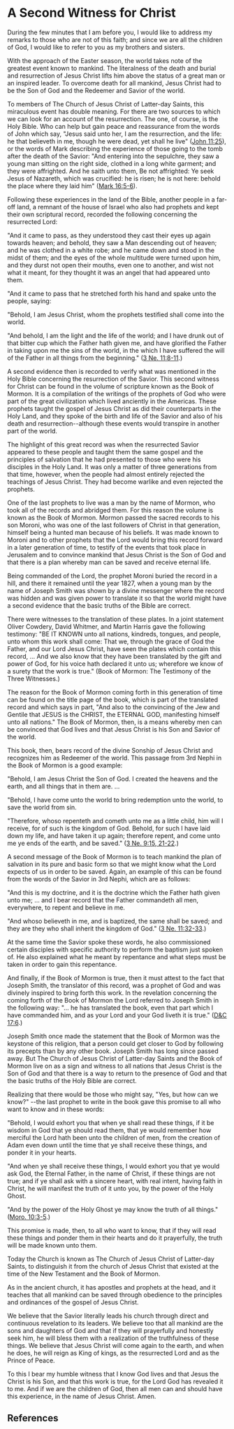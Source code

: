 # A Second Witness for Christ

During the few minutes that I am before you, I would like to address my
remarks to those who are not of this faith; and since we are all the children
of God, I would like to refer to you as my brothers and sisters.

With the approach of the Easter season, the world takes note of the greatest
event known to mankind. The literalness of the death and burial and
resurrection of Jesus Christ lifts him above the status of a great man or an
inspired leader. To overcome death for all mankind, Jesus Christ had to be the
Son of God and the Redeemer and Savior of the world.

To members of The Church of Jesus Christ of Latter-day Saints, this miraculous
event has double meaning. For there are two sources to which we can look for
an account of the resurrection. The one, of course, is the Holy Bible. Who can
help but gain peace and reassurance from the words of John which say, "Jesus
said unto her, I am the resurrection, and the life: he that believeth in me,
though he were dead, yet shall he live" ([John
11:25](/scriptures/nt/john/11.25?lang=eng#24)), or the words of Mark
describing the experience of those going to the tomb after the death of the
Savior: "And entering into the sepulchre, they saw a young man sitting on the
right side, clothed in a long white garment; and they were affrighted. And he
saith unto them, Be not affrighted: Ye seek Jesus of Nazareth, which was
crucified: he is risen; he is not here: behold the place where they laid him"
([Mark 16:5-6](/scriptures/nt/mark/16.5-6?lang=eng#4)).

Following these experiences in the land of the Bible, another people in a far-
off land, a remnant of the house of Israel who also had prophets and kept
their own scriptural record, recorded the following concerning the resurrected
Lord:

"And it came to pass, as they understood they cast their eyes up again towards
heaven; and behold, they saw a Man descending out of heaven; and he was
clothed in a white robe; and he came down and stood in the midst of them; and
the eyes of the whole multitude were turned upon him, and they durst not open
their mouths, even one to another, and wist not what it meant, for they
thought it was an angel that had appeared unto them.

"And it came to pass that he stretched forth his hand and spake unto the
people, saying:

"Behold, I am Jesus Christ, whom the prophets testified shall come into the
world.

"And behold, I am the light and the life of the world; and I have drunk out of
that bitter cup which the Father hath given me, and have glorified the Father
in taking upon me the sins of the world, in the which I have suffered the will
of the Father in all things from the beginning." ([3 Ne.
11:8-11](/scriptures/bofm/3-ne/11.8-11?lang=eng#7).)

A second evidence then is recorded to verify what was mentioned in the Holy
Bible concerning the resurrection of the Savior. This second witness for
Christ can be found in the volume of scripture known as the Book of Mormon. It
is a compilation of the writings of the prophets of God who were part of the
great civilization which lived anciently in the Americas. These prophets
taught the gospel of Jesus Christ as did their counterparts in the Holy Land,
and they spoke of the birth and life of the Savior and also of his death and
resurrection--although these events would transpire in another part of the
world.

The highlight of this great record was when the resurrected Savior appeared to
these people and taught them the same gospel and the principles of salvation
that he had presented to those who were his disciples in the Holy Land. It was
only a matter of three generations from that time, however, when the people
had almost entirely rejected the teachings of Jesus Christ. They had become
warlike and even rejected the prophets.

One of the last prophets to live was a man by the name of Mormon, who took all
of the records and abridged them. For this reason the volume is known as the
Book of Mormon. Mormon passed the sacred records to his son Moroni, who was
one of the last followers of Christ in that generation, himself being a hunted
man because of his beliefs. It was made known to Moroni and to other prophets
that the Lord would bring this record forward in a later generation of time,
to testify of the events that took place in Jerusalem and to convince mankind
that Jesus Christ is the Son of God and that there is a plan whereby man can
be saved and receive eternal life.

Being commanded of the Lord, the prophet Moroni buried the record in a hill,
and there it remained until the year 1827, when a young man by the name of
Joseph Smith was shown by a divine messenger where the record was hidden and
was given power to translate it so that the world might have a second evidence
that the basic truths of the Bible are correct.

There were witnesses to the translation of these plates. In a joint statement
Oliver Cowdery, David Whitmer, and Martin Harris gave the following testimony:
"BE IT KNOWN unto all nations, kindreds, tongues, and people, unto whom this
work shall come: That we, through the grace of God the Father, and our Lord
Jesus Christ, have seen the plates which contain this record, ... And we also
know that they have been translated by the gift and power of God, for his
voice hath declared it unto us; wherefore we know of a surety that the work is
true." (Book of Mormon: The Testimony of the Three Witnesses.)

The reason for the Book of Mormon coming forth in this generation of time can
be found on the title page of the book, which is part of the translated record
and which says in part, "And also to the convincing of the Jew and Gentile
that JESUS is the CHRIST, the ETERNAL GOD, manifesting himself unto all
nations." The Book of Mormon, then, is a means whereby men can be convinced
that God lives and that Jesus Christ is his Son and Savior of the world.

This book, then, bears record of the divine Sonship of Jesus Christ and
recognizes him as Redeemer of the world. This passage from 3rd Nephi in the
Book of Mormon is a good example:

"Behold, I am Jesus Christ the Son of God. I created the heavens and the
earth, and all things that in them are. ...

"Behold, I have come unto the world to bring redemption unto the world, to
save the world from sin.

"Therefore, whoso repenteth and cometh unto me as a little child, him will I
receive, for of such is the kingdom of God. Behold, for such I have laid down
my life, and have taken it up again; therefore repent, and come unto me ye
ends of the earth, and be saved." ([3 Ne. 9:15,
21-22](/scriptures/bofm/3-ne/9.15,21-22?lang=eng#14).)

A second message of the Book of Mormon is to teach mankind the plan of
salvation in its pure and basic form so that we might know what the Lord
expects of us in order to be saved. Again, an example of this can be found
from the words of the Savior in 3rd Nephi, which are as follows:

"And this is my doctrine, and it is the doctrine which the Father hath given
unto me; ... and I bear record that the Father commandeth all men, everywhere,
to repent and believe in me.

"And whoso believeth in me, and is baptized, the same shall be saved; and they
are they who shall inherit the kingdom of God." ([3 Ne.
11:32-33](/scriptures/bofm/3-ne/11.32-33?lang=eng#31).)

At the same time the Savior spoke these words, he also commissioned certain
disciples with specific authority to perform the baptism just spoken of. He
also explained what he meant by repentance and what steps must be taken in
order to gain this repentance.

And finally, if the Book of Mormon is true, then it must attest to the fact
that Joseph Smith, the translator of this record, was a prophet of God and was
divinely inspired to bring forth this work. In the revelation concerning the
coming forth of the Book of Mormon the Lord referred to Joseph Smith in the
following way: "... he has translated the book, even that part which I have
commanded him, and as your Lord and your God liveth it is true." ([D&amp;C
17:6](/scriptures/dc-testament/dc/17.6?lang=eng#5).)

Joseph Smith once made the statement that the Book of Mormon was the keystone
of this religion, that a person could get closer to God by following its
precepts than by any other book. Joseph Smith has long since passed away. But
The Church of Jesus Christ of Latter-day Saints and the Book of Mormon live on
as a sign and witness to all nations that Jesus Christ is the Son of God and
that there is a way to return to the presence of God and that the basic truths
of the Holy Bible are correct.

Realizing that there would be those who might say, "Yes, but how can we know?"
--the last prophet to write in the book gave this promise to all who want to
know and in these words:

"Behold, I would exhort you that when ye shall read these things, if it be
wisdom in God that ye should read them, that ye would remember how merciful
the Lord hath been unto the children of men, from the creation of Adam even
down until the time that ye shall receive these things, and ponder it in your
hearts.

"And when ye shall receive these things, I would exhort you that ye would ask
God, the Eternal Father, in the name of Christ, if these things are not true;
and if ye shall ask with a sincere heart, with real intent, having faith in
Christ, he will manifest the truth of it unto you, by the power of the Holy
Ghost.

"And by the power of the Holy Ghost ye may know the truth of all things."
([Moro. 10:3-5](/scriptures/bofm/moro/10.3-5?lang=eng#2).)

This promise is made, then, to all who want to know, that if they will read
these things and ponder them in their hearts and do it prayerfully, the truth
will be made known unto them.

Today the Church is known as The Church of Jesus Christ of Latter-day Saints,
to distinguish it from the church of Jesus Christ that existed at the time of
the New Testament and the Book of Mormon.

As in the ancient church, it has apostles and prophets at the head, and it
teaches that all mankind can be saved through obedience to the principles and
ordinances of the gospel of Jesus Christ.

We believe that the Savior literally leads his church through direct and
continuous revelation to its leaders. We believe too that all mankind are the
sons and daughters of God and that if they will prayerfully and honestly seek
him, he will bless them with a realization of the truthfulness of these
things. We believe that Jesus Christ will come again to the earth, and when he
does, he will reign as King of kings, as the resurrected Lord and as the
Prince of Peace.

To this I bear my humble witness that I know God lives and that Jesus the
Christ is his Son, and that this work is true, for the Lord God has revealed
it to me. And if we are the children of God, then all men can and should have
this experience, in the name of Jesus Christ. Amen.

## References

